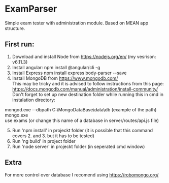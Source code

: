 # ExamParser

Simple exam tester with administration module.
Based on MEAN app structure.

## First run:
1. Download and install Node from  https://nodejs.org/en/ (my vesrison: v6.11.3)
2. Install angular:
npm install @angular/cli -g
3. Install Express
npm install express body-parser --save
4. Install MongoDB from https://www.mongodb.com/  
This may be tricky and it is advised to follow instructions from this page: https://docs.mongodb.com/manual/administration/install-community/
Don't forget to set up new destination folder while running this in cmd in instalation directory:

mongod.exe --dbpath C:\MongoDataBase\data\db (example of the path)<br />
mongo.exe <br />
use exams (or change this name of a database in server/routes/api.js file) 

5. Run 'npm install' in projeckt folder (it is possible that this command covers 2. and 3. but it has to be tested)
6. Run 'ng build' in project folder
7. Run 'node server' in projeckt folder (in seperated cmd window)

## Extra

For more control over database I recomend using https://robomongo.org/